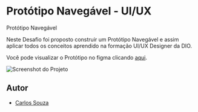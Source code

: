 # Protótipo Navegável - UI/UX

Protótipo Navegável

Neste Desafio foi proposto construir um Protótipo Navegável e assim aplicar todos os conceitos aprendido na formação UI/UX Designer da DIO.

Você pode visualizar o Protótipo no figma clicando [aqui](https://www.figma.com/file/MopP87o7HMqZdycQmaFS5i/Prototipo?type=design&node-id=0%3A1&mode=design&t=W9b5RQG4Ocxv3fY5-1).

![Screenshot do Projeto](https://imgur.com/WPdbbIe.png)

## Autor

- [Carlos Souza](https://github.com/JCarlos163)
